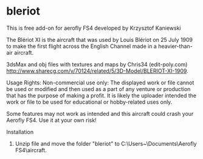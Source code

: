 # bleriot
This is free add-on for aerofly FS4 developed by Krzysztof Kaniewski

The Blériot XI is the aircraft that was used by Louis Blériot on 25 July 1909 to make the first flight across the English Channel made in a heavier-than-air aircraft.

3dsMax and obj files with textures and maps by Chris34 (edit-poly.com) http://www.sharecg.com/v/70124/related/5/3D-Model/BLERIOT-XI-1909.

Usage Rights: Non-commercial use only: The displayed work or file cannot be used or modified and then used as a part of any venture or production that has the purpose of making a profit. It is likely the uploader intended the work or file to be used for educational or hobby-related uses only. 

Some features may not work as intended and this aircraft could crash your Aerofly FS4. Use it at your own risk!

Installation

1. Unzip file and move the folder "bleriot" to C:\Users\~\Documents\Aerofly FS4\aircraft.
